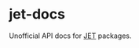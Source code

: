 # jet-docs

Unofficial API docs for [JET][] packages.

[JET]: https://github.com/Jaded-Encoding-Thaumaturgy
